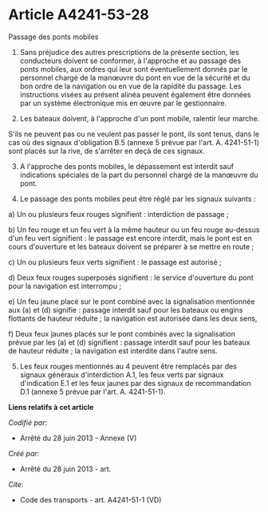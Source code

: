 # Article A4241-53-28

Passage des ponts mobiles 

1. Sans préjudice des autres prescriptions de la présente section, les conducteurs doivent se conformer, à l'approche et au
passage des ponts mobiles, aux ordres qui leur sont éventuellement donnés par le personnel chargé de la manœuvre du pont en
vue de la sécurité et du bon ordre de la navigation ou en vue de la rapidité du passage. Les instructions visées au présent
alinéa peuvent également être données par un système électronique mis en œuvre par le gestionnaire. 

2. Les bateaux doivent, à l'approche d'un pont mobile, ralentir leur marche. 

S'ils ne peuvent pas ou ne veulent pas passer le pont, ils sont tenus, dans le cas où des signaux d'obligation B.5 (annexe 5
prévue par l'art. A. 4241-51-1) sont placés sur la rive, de s'arrêter en deçà de ces signaux. 

3. A l'approche des ponts mobiles, le dépassement est interdit sauf indications spéciales de la part du personnel chargé de
la manœuvre du pont. 

4. Le passage des ponts mobiles peut être réglé par les signaux suivants : 

a) Un ou plusieurs feux rouges signifient : interdiction de passage ; 

b) Un feu rouge et un feu vert à la même hauteur ou un feu rouge au-dessus d'un feu vert signifient : le passage est encore
interdit, mais le pont est en cours d'ouverture et les bateaux doivent se préparer à se mettre en route ; 

c) Un ou plusieurs feux verts signifient : le passage est autorisé ; 

d) Deux feux rouges superposés signifient : le service d'ouverture du pont pour la navigation est interrompu ; 

e) Un feu jaune placé sur le pont combiné avec la signalisation mentionnée aux (a) et (d) signifie : passage interdit sauf
pour les bateaux ou engins flottants de hauteur réduite ; la navigation est autorisée dans les deux sens, 

f) Deux feux jaunes placés sur le pont combinés avec la signalisation prévue par les (a) et (d) signifient : passage interdit
sauf pour les bateaux de hauteur réduite ; la navigation est interdite dans l'autre sens. 

5. Les feux rouges mentionnés au 4 peuvent être remplacés par des signaux généraux d'interdiction A.1, les feux verts par
signaux d'indication E.1 et les feux jaunes par des signaux de recommandation D.1 (annexe 5 prévue par l'art. A. 4241-51-1).

**Liens relatifs à cet article**

_Codifié par_:

  - Arrêté du 28 juin 2013 -  Annexe (V)

_Créé par_:

  - Arrêté du 28 juin 2013 - art.

_Cite_:

  - Code des transports - art. A4241-51-1 (VD)

